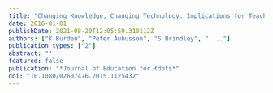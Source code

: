 ```yaml
---
title: "Changing Knowledge, Changing Technology: Implications for Teacher Education Futures"
date: 2016-01-01
publishDate: 2021-08-20T12:05:59.310112Z
authors: ["K Burden", "Peter Aubusson", "S Brindley", " ..."]
publication_types: ["2"]
abstract: ""
featured: false
publication: "*Journal of Education for łdots*"
doi: "10.1080/02607476.2015.1125432"
---
```



